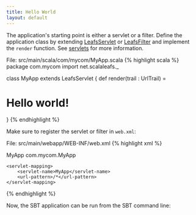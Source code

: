 ```yaml
---
title: Hello World
layout: default
---
```


The application's starting point is either a servlet or a filter. Define the application class by extending [LeafsServlet](api/index.html#net.scalaleafs.LeafsServlet) or [LeafsFilter](/api/index.html#net.scalaleafs.LeafsFilter) and implement the `render` function. See [servlets](/servlets.html) for more information.

<label>File: src/main/scala/com/mycom/MyApp.scala</label>
{% highlight scala %}
package com.mycom
import net.scalaleafs._

class MyApp extends LeafsServlet {
  def render(trail : UrlTrail) = <h1>Hello world!</h1>
}
{% endhighlight %}

Make sure to register the servlet or filter in `web.xml`:

<label>File: src/main/webapp/WEB-INF/web.xml</label>
{% highlight xml %}
<?xml version="1.0" encoding="UTF-8"?>
<web-app>
    <servlet>
       <servlet-name>MyApp</servlet-name>
       <servlet-class>com.mycom.MyApp</servlet-class>
    </servlet>

    <servlet-mapping>
        <servlet-name>MyApp</servlet-name>
        <url-pattern>/*</url-pattern>
    </servlet-mapping>
</web-app>
{% endhighlight %}

Now, the SBT application can be run from the SBT command line:

